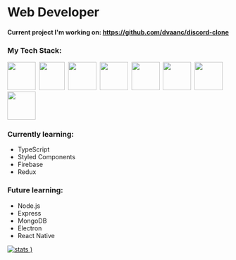 # Web Developer

#### Current project I'm working on: **https://github.com/dvaanc/discord-clone**

### My Tech Stack:
<img src="https://github.com/coherencez/tech-logos/blob/master/html5.png" width="64" height="64"/>&nbsp;&nbsp;<img src="https://github.com/coherencez/tech-logos/blob/master/css3.png" width="58" height="64"/>&nbsp;&nbsp;<img src="https://github.com/coherencez/tech-logos/blob/master/jslogo.png" width="64" height="64"/>&nbsp;&nbsp;<img src="https://github.com/coherencez/tech-logos/blob/master/react.png" width="64" height="64"/>&nbsp;&nbsp;<img src="https://github.com/remojansen/logo.ts/blob/master/ts.png" width="64" height="64"/>&nbsp;&nbsp;<img src="https://github.com/coherencez/tech-logos/blob/master/firebase.png" width="64" height="64">&nbsp;&nbsp;<img src="https://www.styled-components.com/atom.png" width="64" height="64"/>&nbsp;&nbsp;<img src="https://raw.githubusercontent.com/reduxjs/redux/master/logo/logo.png" width="64" height="64"/>

### Currently learning:
- TypeScript
- Styled Components
- Firebase
- Redux

### Future learning:
- Node.js
- Express
- MongoDB
- Electron
- React Native

[![stats](https://github-readme-stats.vercel.app/api?username=dvaanc&theme=yeblu&show_icons=true)
)](https://github.com/dvaanc/dvaanc)

<!--
**dvaanc/dvaanc** is a ✨ _special_ ✨ repository because its `README.md` (this file) appears on your GitHub profile.

Here are some ideas to get you started:

- 🔭 I’m currently working on ...
- 🌱 I’m currently learning ...
- 👯 I’m looking to collaborate on ...
- 🤔 I’m looking for help with ...
- 💬 Ask me about ...
- 📫 How to reach me: ...
- 😄 Pronouns: ...
- ⚡ Fun fact: ...
-->
